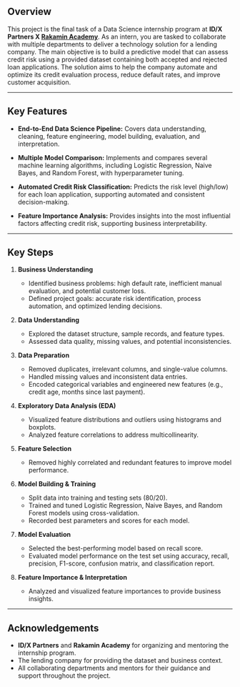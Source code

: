 ## Overview

This project is the final task of a Data Science internship program at **ID/X Partners X [Rakamin Academy](https://www.rakamin.com/academy)**. As an intern, you are tasked to collaborate with multiple departments to deliver a technology solution for a lending company. The main objective is to build a predictive model that can assess credit risk using a provided dataset containing both accepted and rejected loan applications. The solution aims to help the company automate and optimize its credit evaluation process, reduce default rates, and improve customer acquisition.

---

## Key Features

- **End-to-End Data Science Pipeline:**
  Covers data understanding, cleaning, feature engineering, model building, evaluation, and interpretation.

- **Multiple Model Comparison:**
  Implements and compares several machine learning algorithms, including Logistic Regression, Naive Bayes, and Random Forest, with hyperparameter tuning.

- **Automated Credit Risk Classification:**
  Predicts the risk level (high/low) for each loan application, supporting automated and consistent decision-making.

- **Feature Importance Analysis:**
  Provides insights into the most influential factors affecting credit risk, supporting business interpretability.

---

## Key Steps

1. **Business Understanding**
   - Identified business problems: high default rate, inefficient manual evaluation, and potential customer loss.
   - Defined project goals: accurate risk identification, process automation, and optimized lending decisions.

2. **Data Understanding**
   - Explored the dataset structure, sample records, and feature types.
   - Assessed data quality, missing values, and potential inconsistencies.

3. **Data Preparation**
   - Removed duplicates, irrelevant columns, and single-value columns.
   - Handled missing values and inconsistent data entries.
   - Encoded categorical variables and engineered new features (e.g., credit age, months since last payment).

4. **Exploratory Data Analysis (EDA)**
   - Visualized feature distributions and outliers using histograms and boxplots.
   - Analyzed feature correlations to address multicollinearity.

5. **Feature Selection**
   - Removed highly correlated and redundant features to improve model performance.

6. **Model Building & Training**
   - Split data into training and testing sets (80/20).
   - Trained and tuned Logistic Regression, Naive Bayes, and Random Forest models using cross-validation.
   - Recorded best parameters and scores for each model.

7. **Model Evaluation**
   - Selected the best-performing model based on recall score.
   - Evaluated model performance on the test set using accuracy, recall, precision, F1-score, confusion matrix, and classification report.

8. **Feature Importance & Interpretation**
   - Analyzed and visualized feature importances to provide business insights.

---

## Acknowledgements

- **ID/X Partners** and **Rakamin Academy** for organizing and mentoring the internship program.
- The lending company for providing the dataset and business context.
- All collaborating departments and mentors for their guidance and support throughout the project.
